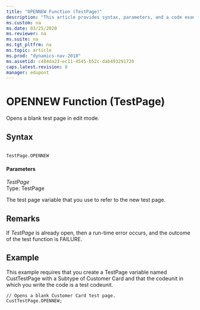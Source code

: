 ```yaml
---
title: "OPENNEW Function (TestPage)"
description: "This article provides syntax, parameters, and a code example for the OPENNEW Function (TestPage), which opens a blank test page in edit mode." 
ms.custom: na
ms.date: 03/25/2020
ms.reviewer: na
ms.suite: na
ms.tgt_pltfrm: na
ms.topic: article
ms.prod: "dynamics-nav-2018"
ms.assetid: c484da23-ec11-4545-b52c-dab493291720
caps.latest.revision: 8
manager: edupont
---
```

# OPENNEW Function (TestPage)
Opens a blank test page in edit mode.  
  
## Syntax  
  
```  
  
TestPage.OPENNEW  
```  
  
#### Parameters  
 *TestPage*  
 Type: TestPage  
  
 The test page variable that you use to refer to the new test page.  
  
## Remarks  
 If *TestPage* is already open, then a run-time error occurs, and the outcome of the test function is FAILURE.  
  
## Example  
 This example requires that you create a TestPage variable named CustTestPage with a Subtype of Customer Card and that the codeunit in which you write the code is a test codeunit.  
  
```  
// Opens a blank Customer Card test page.   
CustTestPage.OPENNEW;  
```